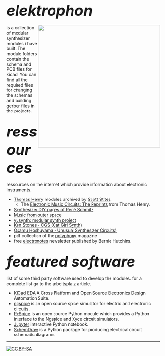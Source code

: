 # **<font size="24">*elektrophon*</font>** 

<a href="https://spielhuus.github.io/elektrophon/images/elektrophon.jpg"><img align="right" src="https://spielhuus.github.io/elektrophon/images/elektrophon_tmb.jpg" width="400"></a> is a collection of modular synthesizer modules i have built. The module folders contain the schema and PCB files for kicad. You can find all the required files for changing the schemas and building gerber files in the projects.  

## **<font size="24">*ressources*</font>** 

ressources on the internet which provide information about electronic instruments.

* [Thomas Henry](http://birthofasynth.com/Thomas_Henry/TH_main.html) modules archived by [Scott Stites](http://birthofasynth.com/index.html). 
  * The [Electronic Music Circuits: The Reprints](https://web.archive.org/web/20190907204304/https://static.miraheze.org/sdiywiki/5/5d/The_Reprint_Collection_by_Thomas_Henry_CC_BY_NC.pdf) from Thomas Henry.
* [Synthesizer DIY pages of René Schmitz](https://www.schmitzbits.de/index.html)
* [Music from outer space](http://musicfromouterspace.com/)
* [yusynth: modular synth project](http://www.yusynth.net/Modular/index_en.html)
* [Ken Stones - CGS (Cat Girl Synth)](http://www.elby-designs.com/webtek/cgs/cgs.htm)
* [Osamu Hoshuyama - Unusual Synthesizer Circuits)](http://www5b.biglobe.ne.jp/~houshu/synth/)
* pdf collection of the [polyphony](http://www.muzines.co.uk/mags/pl/all) magazine
* free [electronotes](http://electronotes.netfirms.com/free.htm) newsletter published by Bernie Hutchins.

## **<font size="24">*featured software*</font>** 

list of some third party software used to develop the modules. for a complete list go to the arbeitsplatz article.

* [KiCad EDA](https://kicad-pcb.org/) A Cross Platform and Open Source Electronics Design Automation Suite.
* [ngspice](http://ngspice.sourceforge.net/index.html) is an open source spice simulator for electric and electronic circuits.
* [PySpice](https://pyspice.fabrice-salvaire.fr/releases/v1.4/overview.html) is an open source Python module which provides a Python interface to the Ngspice and Xyce circuit simulators.
* [Jupyter](https://jupyter.org/) interactive Python notebook.  
* [SchemDraw](https://schemdraw.readthedocs.io/en/latest/index.html)  is a Python package for producing electrical circuit schematic diagrams.

---
[![CC BY-SA](https://licensebuttons.net/l/by-sa/3.0/88x31.png)](https://creativecommons.org/licenses/by-sa/4.0/)
